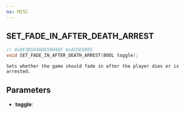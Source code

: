 ```yaml
---
ns: MISC
---
```

## SET_FADE_IN_AFTER_DEATH_ARREST

```c
// 0xDF3B5846DE5904AF 0xACDE6985
void SET_FADE_IN_AFTER_DEATH_ARREST(BOOL toggle);
```

```
Sets whether the game should fade in after the player dies or is arrested.
```

## Parameters
* **toggle**:
